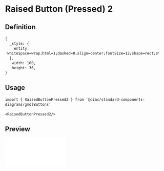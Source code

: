 # Raised Button (Pressed) 2

## Definition

```
{
  _style: { 
    entity: 'whiteSpace=wrap;html=1;dashed=0;align=center;fontSize=12;shape=rect;strokeColor=none;fontStyle=1;opacity=12;fontColor=#BDBDBD;shadow=0;',
  },
  _width: 100,
  _height: 36,
}
```

## Usage

```
import { RaisedButtonPressed2 } from '@diac/standard-components-diagrams/gmdlButtons'

<RaisedButtonPressed2/>
```

## Preview

<img src="./raised-button-pressed-2.png" width="200"/>
